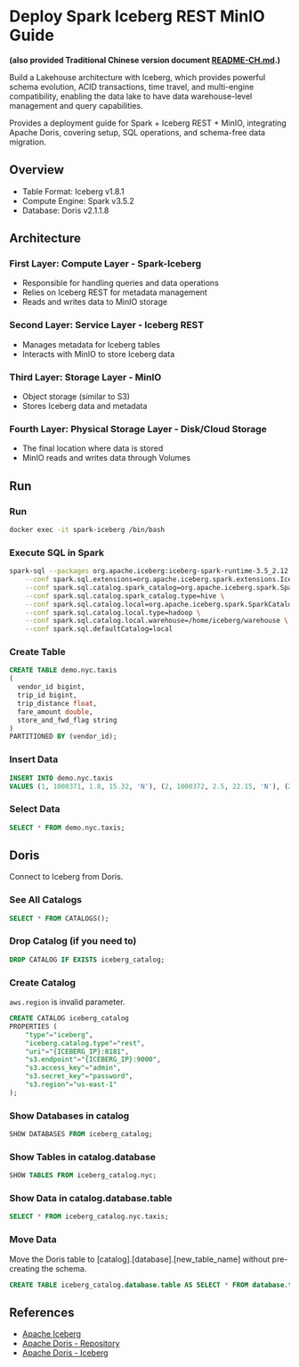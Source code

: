 # Deploy Spark Iceberg REST MinIO Guide

**(also provided Traditional Chinese version document [README-CH.md](README-CH.md).)**


Build a Lakehouse architecture with Iceberg, which provides powerful schema evolution, ACID transactions, time travel, and multi-engine compatibility, enabling the data lake to have data warehouse-level management and query capabilities.  

Provides a deployment guide for Spark + Iceberg REST + MinIO, integrating Apache Doris, covering setup, SQL operations, and schema-free data migration.  


## Overview
- Table Format: Iceberg v1.8.1
- Compute Engine: Spark v3.5.2
- Database: Doris v2.1.1.8

## Architecture

### First Layer: Compute Layer - Spark-Iceberg  
  - Responsible for handling queries and data operations  
  - Relies on Iceberg REST for metadata management  
  - Reads and writes data to MinIO storage  

### Second Layer: Service Layer - Iceberg REST  
  - Manages metadata for Iceberg tables  
  - Interacts with MinIO to store Iceberg data  

### Third Layer: Storage Layer - MinIO  
  - Object storage (similar to S3)  
  - Stores Iceberg data and metadata  

### Fourth Layer: Physical Storage Layer - Disk/Cloud Storage  
  - The final location where data is stored  
  - MinIO reads and writes data through Volumes


## Run

### Run
```bash
docker exec -it spark-iceberg /bin/bash
```

### Execute SQL in Spark
```bash
spark-sql --packages org.apache.iceberg:iceberg-spark-runtime-3.5_2.12:1.8.1 \
    --conf spark.sql.extensions=org.apache.iceberg.spark.extensions.IcebergSparkSessionExtensions \
    --conf spark.sql.catalog.spark_catalog=org.apache.iceberg.spark.SparkSessionCatalog \
    --conf spark.sql.catalog.spark_catalog.type=hive \
    --conf spark.sql.catalog.local=org.apache.iceberg.spark.SparkCatalog \
    --conf spark.sql.catalog.local.type=hadoop \
    --conf spark.sql.catalog.local.warehouse=/home/iceberg/warehouse \
    --conf spark.sql.defaultCatalog=local
```

### Create Table
```sql
CREATE TABLE demo.nyc.taxis
(
  vendor_id bigint,
  trip_id bigint,
  trip_distance float,
  fare_amount double,
  store_and_fwd_flag string
)
PARTITIONED BY (vendor_id);
```

### Insert Data
```sql
INSERT INTO demo.nyc.taxis
VALUES (1, 1000371, 1.8, 15.32, 'N'), (2, 1000372, 2.5, 22.15, 'N'), (2, 1000373, 0.9, 9.01, 'N'), (1, 1000374, 8.4, 42.13, 'Y');
```


### Select Data
```sql
SELECT * FROM demo.nyc.taxis;
```

## Doris

Connect to Iceberg from Doris.

### See All Catalogs
```sql
SELECT * FROM CATALOGS();
```

### Drop Catalog (if you need to)
```sql
DROP CATALOG IF EXISTS iceberg_catalog;
```

### Create Catalog
`aws.region` is invalid parameter.

```sql
CREATE CATALOG iceberg_catalog
PROPERTIES (
    "type"="iceberg",
    "iceberg.catalog.type"="rest",
    "uri"="{ICEBERG_IP}:8181",
    "s3.endpoint"="{ICEBERG_IP}:9000",
    "s3.access_key"="admin",
    "s3.secret_key"="password",
    "s3.region"="us-east-1"
);
```

### Show Databases in catalog
```sql
SHOW DATABASES FROM iceberg_catalog;
```

### Show Tables in catalog.database
```sql
SHOW TABLES FROM iceberg_catalog.nyc;
```

### Show Data in catalog.database.table
```sql
SELECT * FROM iceberg_catalog.nyc.taxis;
```

### Move Data
Move the Doris table to [catalog].[database].[new_table_name] without pre-creating the schema.
```sql
CREATE TABLE iceberg_catalog.database.table AS SELECT * FROM database.table;
```



## References
- [Apache Iceberg](https://iceberg.apache.org/spark-quickstart/#docker-compose)  
- [Apache Doris -  Repository](https://doris.apache.org/docs/3.0/sql-manual/sql-statements/data-modification/backup-and-restore/CREATE-REPOSITORY#examples) 
- [Apache Doris - Iceberg](https://doris.apache.org/docs/lakehouse/lakehouse-best-practices/doris-iceberg)
